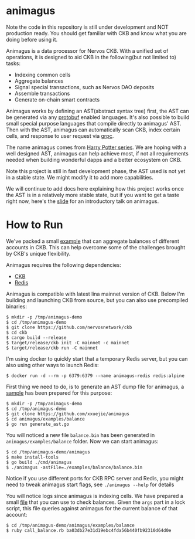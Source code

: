 animagus
========

Note the code in this repository is still under development and NOT production ready. You should get familiar with CKB and know what you are doing before using it.

Animagus is a data processor for Nervos CKB. With a unified set of operations, it is designed to aid CKB in the following(but not limited to) tasks:

* Indexing common cells
* Aggregate balances
* Signal special transactions, such as Nervos DAO deposits
* Assemble transactions
* Generate on-chain smart contracts

Animagus works by defining an AST(abstract syntax tree) first, the AST can be generated via any [protobuf](https://github.com/protocolbuffers/protobuf) enabled languages. It's also possible to build small special purpose languages that compile directly to animagus' AST. Then with the AST, animagus can automatically scan CKB, index certain cells, and response to user request via [grpc](https://grpc.io/).

The name animagus comes from [Harry Potter series](https://harrypotter.fandom.com/wiki/Animagus). We are hoping with a well designed AST, animagus can help achieve most, if not all requirements needed when building wonderful dapps and a better ecosystem on CKB.

Note this project is still in fast development phase, the AST used is not yet in a stable state. We might modify it to add more capabilities.

We will continue to add docs here explaining how this project works once the AST is in a relatively more stable state, but if you want to get a taste right now, here's the [slide](https://github.com/xxuejie/animagus/blob/develop/docs/A%20new%20dapp%20framework.pdf) for an introductory talk on animagus.

# How to Run

We've packed a small [example](https://github.com/xxuejie/animagus/tree/develop/examples/balance) that can aggregate balances of different accounts in CKB. This can help overcome some of the challenges brought by CKB's unique flexibility.

Animagus requires the following dependencies:

* [CKB](https://github.com/nervosnetwork/ckb)
* [Redis](https://redis.io/)

Animagus is compatible with latest lina mainnet version of CKB. Below I'm building and launching CKB from source, but you can also use precompiled binaries:

```
$ mkdir -p /tmp/animagus-demo
$ cd /tmp/animagus-demo
$ git clone https://github.com/nervosnetwork/ckb
$ cd ckb
$ cargo build --release
$ target/release/ckb init -C mainnet -c mainnet
$ target/release/ckb run -C mainnet
```

I'm using docker to quickly start that a temporary Redis server, but you can also using other ways to launch Redis:

```
$ docker run -d --rm -p 6379:6379 --name animagus-redis redis:alpine
```

First thing we need to do, is to generate an AST dump file for animagus, a [sample](https://github.com/xxuejie/animagus/blob/develop/examples/balance/generate_ast.go) has been prepared for this purpose:

```
$ mkdir -p /tmp/animagus-demo
$ cd /tmp/animagus-demo
$ git clone https://github.com/xxuejie/animagus
$ cd animagus/examples/balance
$ go run generate_ast.go
```

You will noticed a new file `balance.bin` has been generated in `animagus/examples/balance` folder. Now we can start animagus:

```
$ cd /tmp/animagus-demo/animagus
$ make install-tools
$ go build ./cmd/animagus
$ ./animagus -astFile=./examples/balance/balance.bin
```

Notice if you use different ports for CKB RPC server and Redis, you might need to tweak animagus start flags, see `./animagus --help` for details

You will notice logs since animagus is indexing cells. We have prepared a small [file](https://github.com/xxuejie/animagus/blob/develop/examples/balance/call_balance.rb) that you can use to check balances. Given the `args` part in a lock script, this file queries against animagus for the current balance of that account:

```
$ cd /tmp/animagus-demo/animagus/examples/balance
$ ruby call_balance.rb ba03db27e31d19ebc4fda56b440fb92310d64d0e
```
